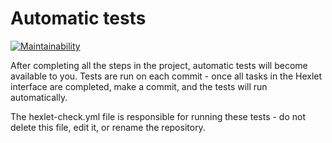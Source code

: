 # Automatic tests
[![Maintainability](https://api.codeclimate.com/v1/badges/7563abdfafbfb383d5a9/maintainability)](https://codeclimate.com/github/Mintflavored/frontend-project-44/maintainability)

After completing all the steps in the project, automatic tests will become available to you. Tests are run on each commit - once all tasks in the Hexlet interface are completed, make a commit, and the tests will run automatically.

The hexlet-check.yml file is responsible for running these tests - do not delete this file, edit it, or rename the repository.

